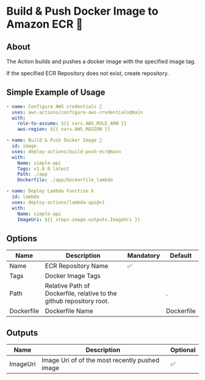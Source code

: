 # Build & Push Docker Image to Amazon ECR 🐳

## About

The Action builds and pushes a docker image with the specified image tag.

If the specified ECR Repository does not exist, create repository.

## Simple Example of Usage

```yml
- name: Configure AWS credentials 🔑
  uses: aws-actions/configure-aws-credentials@main
  with:
    role-to-assume: ${{ vars.AWS_ROLE_ARN }}
    aws-region: ${{ vars.AWS_REGION }}

- name: Build & Push Docker Image 🐳
  id: image
  uses: deploy-actions/build-push-ecr@main
  with:
    Name: simple-api
    Tags: v1.0.0 latest
    Path: ./app
    Dockerfile: ./app/Dockerfile_lambda

- name: Deploy Lambda Function ƛ
  id: lambda
  uses: deploy-actions/lambda-api@v1
  with:
    Name: simple-api
    ImageUri: ${{ steps.image.outputs.ImageUri }}
```

## Options

| Name       | Description                                                          | Mandatory | Default    |
| ---------- | -------------------------------------------------------------------- | --------- | ---------- |
| Name       | ECR Repository Name                                                  | ✅        |            |
| Tags       | Docker Image Tags                                                    |           |            |
| Path       | Relative Path of Dockerfile, relative to the github repository root. |           | .          |
| Dockerfile | Dockerfile Name                                                      |           | Dockerfile |

## Outputs

| Name     | Description                                    | Optional |
| -------- | ---------------------------------------------- | -------- |
| ImageUri | Image Uri of of the most recently pushed image | ✅       |
